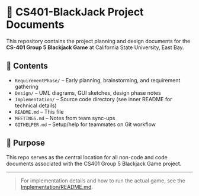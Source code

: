 # 📁 CS401-BlackJack Project Documents

This repository contains the project planning and design documents for the **CS-401 Group 5 Blackjack Game** at California State University, East Bay.

## 📂 Contents

- `RequirementPhase/` – Early planning, brainstorming, and requirement gathering  
- `Design/` – UML diagrams, GUI sketches, design phase notes  
- `Implementation/` – Source code directory (see inner README for technical details)  
- `README.md` – This file  
- `MEETINGS.md` – Notes from team sync-ups  
- `GITHELPER.md` – Setup/help for teammates on Git workflow  

## 📌 Purpose

This repo serves as the central location for all non-code and code documents associated with the CS401 Group 5 Blackjack Game project.

---

> For implementation details and how to run the actual game, see the [Implementation/README.md](./Implementation/README.md).
